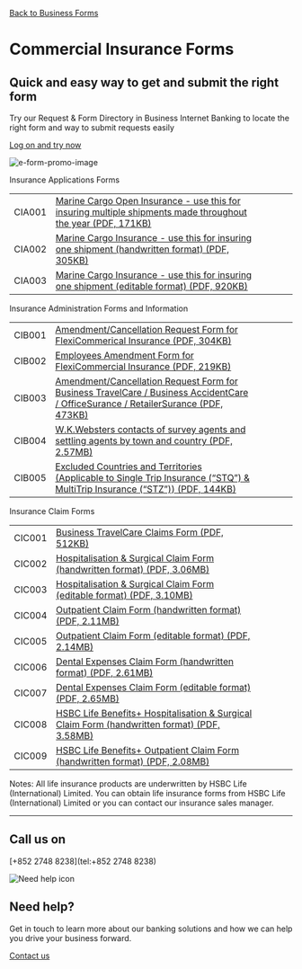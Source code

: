 [Back to Business Forms](/en-gb/help-centre/business-forms)

# Commercial Insurance Forms

## Quick and easy way to get and submit the right form

Try our Request & Form Directory in Business Internet Banking to locate the right form and way to submit requests easily

[Log on and try now](https://www.online-banking.business.hsbc.com.hk/portalserver/services/rest/deep-link?target=request-centre&lang=en-US&referrerChannel=PWS)

![e-form-promo-image](/-/media/media/hong-kong/images/help-center/e-form-promo-image.jpeg?h=446&iar=0&w=505&hash=7C4273DF88442FC8B23B055A49264480 "e-form-promo-image")

Insurance Applications Forms

|  |  |  |  |  |  |
| --- | --- | --- | --- | --- | --- |
| CIA001 | [Marine Cargo Open Insurance - use this for insuring multiple shipments made throughout the year (PDF, 171KB)](https://www.business.hsbc.com.hk/-/media/library/business-hk/pdfs/en/2e-p.pdf) | | | | |
| CIA002 | [Marine Cargo Insurance - use this for insuring one shipment (handwritten format) (PDF, 305KB)](https://www.business.hsbc.com.hk/-/media/library/business-hk/pdfs/en/3u-1p.pdf) | | | | |
| CIA003 | [Marine Cargo Insurance - use this for insuring one shipment (editable format) (PDF, 920KB)](https://www.business.hsbc.com.hk/-/media/library/business-hk/pdfs/en/cmacp.pdf) | | | | |

Insurance Administration Forms and Information

|  |  |  |  |  |  |
| --- | --- | --- | --- | --- | --- |
| CIB001 | [Amendment/Cancellation Request Form for FlexiCommerical Insurance (PDF, 304KB)](/-/media/library/business-hk/pdfs/en/amendment-form-tts.pdf) | | | | |
| CIB002 | [Employees Amendment Form for FlexiCommercial Insurance (PDF, 219KB)](/-/media/library/business-hk/pdfs/en/employees-amendment-form-tts.pdf) | | | | |
| CIB003 | [Amendment/Cancellation Request Form for Business TravelCare / Business AccidentCare / OfficeSurance / RetailerSurance (PDF, 473KB)](/-/media/library/business-hk/pdfs/en/package-amendment-form.pdf) | | | | |
| CIB004 | [W.K.Websters contacts of survey agents and settling agents by town and country (PDF, 2.57MB)](/-/media/library/business-hk/pdfs/wkwebster-survey-agent-list.pdf) | | | | |
| CIB005 | [Excluded Countries and Territories (Applicable to Single Trip Insurance (“STQ”) & MultiTrip Insurance (“STZ”)) (PDF, 144KB)](/-/media/library/business-hk/pdfs/excluded-countries-and-territories-applicable-to-all-travel-insurance-policies.pdf) | | | | |

Insurance Claim Forms

|  |  |  |  |  |  |
| --- | --- | --- | --- | --- | --- |
| CIC001 | [Business TravelCare Claims Form (PDF, 512KB)](/-/media/library/business-hk/pdfs/en/travel-insurance-claim-form.pdf) | | | | |
| CIC002 | [Hospitalisation & Surgical Claim Form (handwritten format) (PDF, 3.06MB)](/-/media/library/business-hk/pdfs/en/hospitalisation-surgical-claim-form-hw.pdf) | | | | |
| CIC003 | [Hospitalisation & Surgical Claim Form (editable format) (PDF, 3.10MB)](/-/media/library/business-hk/pdfs/en/hospitalisation-surgical-claim-form-ed.pdf) | | | | |
| CIC004 | [Outpatient Claim Form (handwritten format) (PDF, 2.11MB)](/-/media/library/business-hk/pdfs/en/outpatient-claim-form-hw.pdf) | | | | |
| CIC005 | [Outpatient Claim Form (editable format) (PDF, 2.14MB)](/-/media/library/business-hk/pdfs/en/outpatient-claim-form-ed.pdf) | | | | |
| CIC006 | [Dental Expenses Claim Form (handwritten format) (PDF, 2.61MB)](/-/media/library/business-hk/pdfs/en/dental-expenses-claim-form-hw.pdf) | | | | |
| CIC007 | [Dental Expenses Claim Form (editable format) (PDF, 2.65MB)](/-/media/library/business-hk/pdfs/en/dental-expenses-claim-form-ed.pdf) | | | | |
| CIC008 | [HSBC Life Benefits+ Hospitalisation & Surgical Claim Form (handwritten format) (PDF, 3.58MB)](/-/media/library/business-hk/pdfs/c1016-hsbc-life-benefits-hospitalisation-surgical-claim-form-handwritten-format.pdf) | | | | |
| CIC009 | [HSBC Life Benefits+ Outpatient Claim Form (handwritten format) (PDF, 2.08MB)](/-/media/library/business-hk/pdfs/c1017-hsbc-life-benefits-outpatient-claim-form-handwritten-format.pdf) | | | | |

Notes: All life insurance products are underwritten by HSBC Life (International) Limited. You can obtain life insurance forms from HSBC Life (International) Limited or you can contact our insurance sales manager.

---

## Call us on

[+852 2748 8238](tel:+852 2748 8238)

![Need help icon](/-/media/media/common/images/contact-us-img.png?h=604&iar=0&w=768&hash=A5675187A2C4B175E0CA7B5AD27C3A66 "Need help icon")

## Need help?

Get in touch to learn more about our banking solutions and how we can help you drive your business forward.

[Contact us](/en-gb/arrange-a-call-back-general)